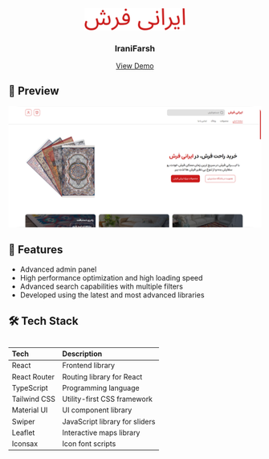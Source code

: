 <div align="center">
  <a href="https://m7a1s.github.io/IraniFarsh/">
    <img src="./src/assets/image/Logo.png" width="200" alt="Auto Rent Logo" />
  </a>
</div>

<h3 align="center">IraniFarsh</h3>

<p align="center">
  <a href="https://m7a1s.github.io/IraniFarsh/" style="margin: 0 10px;">View Demo</a>
</p>

## 📸 Preview

![screenshot](./src/assets/image/preview.png)

## 🚀 Features

- Advanced admin panel
- High performance optimization and high loading speed
- Advanced search capabilities with multiple filters
- Developed using the latest and most advanced libraries

## 🛠️ Tech Stack

<table align="left">
  <thead>
    <tr>
      <th style="text-align: left;">Tech</th>
      <th style="text-align: left;">Description</th>
    </tr>

  </thead>
  <tbody>
    <tr>
      <td style="text-align: left;">React</td>
      <td style="text-align: left;">Frontend library</td>
    </tr>
    <tr>
      <td style="text-align: left;">React Router</td>
      <td style="text-align: left;">Routing library for React</td>
    </tr>
      <tr>
      <td style="text-align: left;">TypeScript</td>
      <td style="text-align: left;">Programming language</td>
    </tr>
    <tr>
      <td style="text-align: left;">Tailwind CSS</td>
      <td style="text-align: left;">Utility-first CSS framework</td>
    </tr>
    <tr>
      <td style="text-align: left;">Material UI</td>
      <td style="text-align: left;">UI component library</td>
    </tr>
    <tr>
      <td style="text-align: left;">Swiper</td>
      <td style="text-align: left;">JavaScript library for sliders</td>
    </tr>
    <tr>
      <td style="text-align: left;">Leaflet</td>
      <td style="text-align: left;">Interactive maps library</td>
    </tr>
    <tr>
      <td style="text-align: left;">Iconsax</td>
      <td style="text-align: left;">Icon font scripts</td>
    </tr>
  </tbody>
</table>
